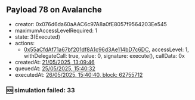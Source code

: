 ## Payload 78 on Avalanche

- creator: 0x076d6da60aAAC6c97A8a0fE8057f9564203Ee545
- maximumAccessLevelRequired: 1
- state: 3(Executed)
- actions:
  - [0x55aCfdAf71a67bf201df8A1c96d3Ae114bD7c6DC](https://snowscan.xyz/tx/0x55aCfdAf71a67bf201df8A1c96d3Ae114bD7c6DC), accessLevel: 1, withDelegateCall: true, value: 0, signature: execute(), callData: 0x
- createdAt: [21/05/2025, 13:09:46](https://snowscan.xyz/tx/0x75fca0605045913d8da7661cd316fbb9b03e36ab41b586501c3d0e5612fa2931)
- queuedAt: [25/05/2025, 15:40:32](https://snowscan.xyz/tx/0x217b2156bf27e38794b56da15f8e3911a3b647e66002f4afc04e6c8036ffeb7e)
- executedAt: [26/05/2025, 15:40:40, block: 62755712](https://snowscan.xyz/tx/0x9b87548257d2ba97365321de32cab2e593af7f0b73d3777f436cf566ce53e429)

### :sos: simulation failed: 33
